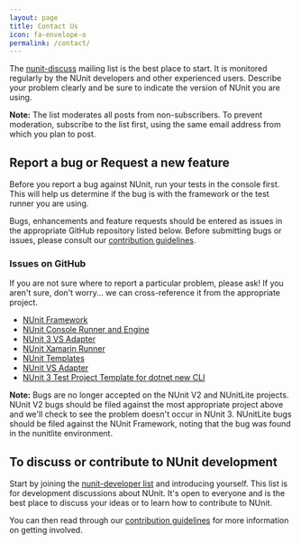 ```yaml
---
layout: page
title: Contact Us
icon: fa-envelope-o
permalink: /contact/
---
```


The [nunit-discuss](http://groups.google.com/group/nunit-discuss) mailing list is the best place to start. It is monitored regularly
by the NUnit developers and other experienced users. Describe your problem clearly and be sure to indicate the version of NUnit you are using.

**Note:** The list moderates all posts from non-subscribers. To prevent moderation, subscribe to the list first, using the same email address from which you plan to post.

## <i class="fa fa-bug"></i> Report a bug or Request a new feature

Before you report a bug against NUnit, run your tests in the console first. This will help us determine if the bug is with the framework or the test runner you are using.

Bugs, enhancements and feature requests should be entered as issues in the appropriate GitHub repository listed below. Before submitting bugs or issues, please consult our [contribution guidelines](https://github.com/nunit/nunit/blob/master/CONTRIBUTING.md).

### Issues on GitHub

If you are not sure where to report a particular problem, please ask! If you aren't sure, don't worry... we can cross-reference it from the appropriate project.

- [NUnit Framework](http://github.com/nunit/nunit/issues)
- [NUnit Console Runner and Engine](http://github.com/nunit/nunit-console/issues)
- [NUnit 3 VS Adapter](http://github.com/nunit/nunit3-vs-adapter/issues)
- [NUnit Xamarin Runner](http://github.com/nunit/nunit.xamarin/issues)
- [NUnit Templates](http://github.com/nunit/nunit-vs-templates/issues)
- [NUnit VS Adapter](http://github.com/nunit/nunit-vs-adapter/issues)
- [NUnit 3 Test Project Template for dotnet new CLI](http://github.com/nunit/dotnet-new-nunit/issues)

**Note:** Bugs are no longer accepted on the NUnit V2 and NUnitLite projects. NUnit V2 bugs should be filed against the most appropriate project above and we'll check to see the problem doesn't occur in NUnit 3. NUnitLite bugs should be filed against the NUnit Framework, noting that the bug was found in the nunitlite environment.

## <i class="fa fa-comment-o"></i> To discuss or contribute to NUnit development

Start by joining the [nunit-developer list](http://groups.google.com/group/nunit-developer) and introducing yourself. This list is for development discussions about NUnit.
It's open to everyone and is the best place to discuss your ideas or to learn how to contribute to NUnit.

You can then read through our [contribution guidelines](https://github.com/nunit/nunit/blob/master/CONTRIBUTING.md) for more information on getting involved.
